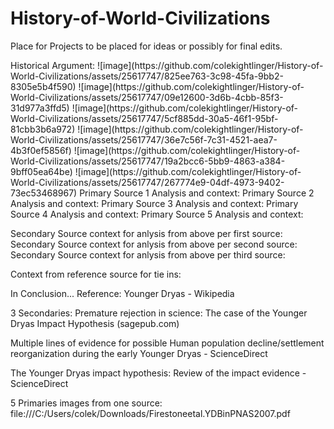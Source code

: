 # History-of-World-Civilizations
Place for Projects to be placed for ideas or possibly for final edits.
<html> 
<head>
  <title> Younger Dryas Impact Thory </title>
</head>
<body> Historical Argument: 

  
</body>
<body> ![image](https://github.com/colekightlinger/History-of-World-Civilizations/assets/25617747/825ee763-3c98-45fa-9bb2-8305e5b4f590) </body>
<body> ![image](https://github.com/colekightlinger/History-of-World-Civilizations/assets/25617747/09e12600-3d6b-4cbb-85f3-31d977a3ffd5)
 </body>
<body> ![image](https://github.com/colekightlinger/History-of-World-Civilizations/assets/25617747/5cf885dd-30a5-46f1-95bf-81cbb3b6a972)
 </body>
<body> ![image](https://github.com/colekightlinger/History-of-World-Civilizations/assets/25617747/36e7c56f-7c31-4521-aea7-4b3f0ef5856f)
 </body>
 <body> ![image](https://github.com/colekightlinger/History-of-World-Civilizations/assets/25617747/19a2bcc6-5bb9-4863-a384-9bff05ea64be)
 </body>
 <body> ![image](https://github.com/colekightlinger/History-of-World-Civilizations/assets/25617747/267774e9-04df-4973-9402-73ec53468967)
 </body>
<body> 
Primary Source 1 Analysis and context:
Primary Source 2 Analysis and context:
Primary Source 3 Analysis and context:
Primary Source 4 Analysis and context:
Primary Source 5 Analysis and context:

Secondary Source context for anlysis from above per first source:
Secondary Source context for anlysis from above per second source:
Secondary Source context for anlysis from above per third source:


Context from reference source for tie ins:
</body>




<head><title> Conclusion </title></head>
<body> In Conclusion... 

</body>


  
<head>
<title> Sources </title>
</head>
<body> Reference: Younger Dryas - Wikipedia 

  3 Secondaries: Premature rejection in science: The case of the Younger Dryas Impact Hypothesis (sagepub.com)

Multiple lines of evidence for possible Human population decline/settlement reorganization during the early Younger Dryas - ScienceDirect

The Younger Dryas impact hypothesis: Review of the impact evidence - ScienceDirect

  5 Primaries images from one source: file:///C:/Users/colek/Downloads/Firestoneetal.YDBinPNAS2007.pdf 
</body>
